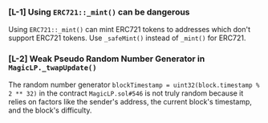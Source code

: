 ### [L-1] Using `ERC721::_mint()` can be dangerous

Using `ERC721::_mint()` can mint ERC721 tokens to addresses which don't support ERC721 tokens. Use `_safeMint()` instead of `_mint()` for ERC721.


### [L-2] Weak Pseudo Random Number Generator in `MagicLP._twapUpdate()` 

The random number generator `blockTimestamp = uint32(block.timestamp % 2 ** 32)` in the contract `MagicLP.sol#546` is not truly random because it relies on factors like the sender's address, the current block's timestamp, and the block's difficulty. 